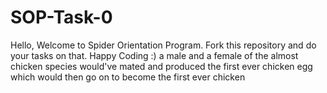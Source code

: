 # SOP-Task-0
Hello, Welcome to Spider Orientation Program. Fork this repository and do your tasks on that. Happy Coding :)
a male and a female of the almost chicken species would've mated and produced the first ever chicken egg which would then go on to become the first ever chicken
